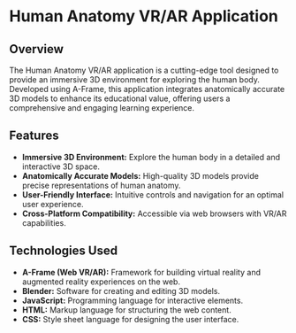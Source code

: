 # Human Anatomy VR/AR Application

## Overview

The Human Anatomy VR/AR application is a cutting-edge tool designed to provide an immersive 3D environment for exploring the human body. Developed using A-Frame, this application integrates anatomically accurate 3D models to enhance its educational value, offering users a comprehensive and engaging learning experience.

## Features

- **Immersive 3D Environment:** Explore the human body in a detailed and interactive 3D space.
- **Anatomically Accurate Models:** High-quality 3D models provide precise representations of human anatomy.
- **User-Friendly Interface:** Intuitive controls and navigation for an optimal user experience.
- **Cross-Platform Compatibility:** Accessible via web browsers with VR/AR capabilities.

## Technologies Used

- **A-Frame (Web VR/AR):** Framework for building virtual reality and augmented reality experiences on the web.
- **Blender:** Software for creating and editing 3D models.
- **JavaScript:** Programming language for interactive elements.
- **HTML:** Markup language for structuring the web content.
- **CSS:** Style sheet language for designing the user interface.
